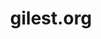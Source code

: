 ---
title: 'gilest.org'
url: 'https://gilest.org'
tags: ['photos', 'walks', 'places', 'life']
updatesFeed: 'https://gilest.org/gilest.xml'
nsfw: false
rss: true
---